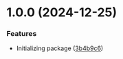 # 1.0.0 (2024-12-25)


### Features

* Initializing package ([3b4b9c6](https://github.com/fajarzuhrihadiyanto/todo-list-type/commit/3b4b9c6eeb7e62c6a1d6d91f673e3512e93de24e))



